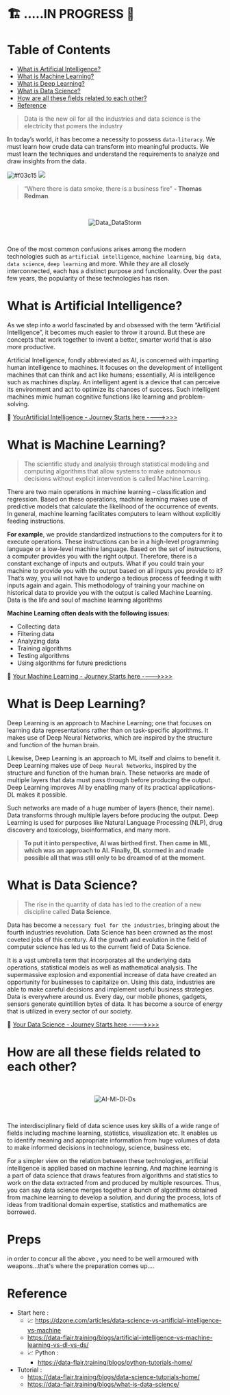 

#  🏗️  .....IN PROGRESS 🚧 

Table of Contents
=================


   * [What is Artificial Intelligence?](#what-is-artificial-intelligence)
   * [What is Machine Learning?](#what-is-machine-learning)
   * [What is Deep Learning?](#what-is-deep-learning)
   * [What is Data Science?](#what-is-data-science)
   * [How are all these fields related to each other?](#how-are-all-these-fields-related-to-each-other)
   * [Reference](#reference)

> Data is the new oil for all the industries and data science is the electricity that powers the industry



**I**n today’s world, it has become a necessity to possess `data-literacy`. We must learn how crude data can transform into meaningful products. We must learn the techniques and understand the requirements to analyze and draw insights from the data.

 ![#f03c15](https://placehold.it/15/f03c15/000000?text=+) 
 ![](https://placehold.it/15/113cf5/000sa00?text=+++++) 


> “Where there is data smoke, there is a business fire” **- Thomas Redman**.

<br>

<p align="center">
  <img src="../PlayGround/ResourcesFiles/AI_ML_DL_DS/Data_DataStorm.jpg" alt="Data_DataStorm">
</p>

<br>

One of the most common confusions arises among the modern technologies such as `artificial intelligence`, `machine learning`, `big data`, `data science`, `deep learning` and more. While they are all closely interconnected, each has a distinct purpose and functionality. Over the past few years, the popularity of these technologies has risen.

<!-- <dl>
  <dt><b>Definition list</b></dt>
  <dd>Is something people use sometimes.</dd>

  <dt>Markdown in HTML</dt>
  <dd>Does *not* work **very** well. Use HTML <em>tags</em>.</dd>
</dl> -->

# What is Artificial Intelligence?
As we step into a world fascinated by and obsessed with the term “Artificial Intelligence”, it becomes much easier to throw it around. But these are concepts that work together to invent a better, smarter world that is also more productive.

Artificial Intelligence, fondly abbreviated as AI, is concerned with imparting human intelligence to machines. It focuses on the development of intelligent machines that can think and act like humans; essentially, AI is intelligence such as machines display. An intelligent agent is a device that can perceive its environment and act to optimize its chances of success. Such intelligent machines mimic human cognitive functions like learning and problem-solving.

🏁 [YourArtificial Intelligence - Journey Starts here ---->>>>](3.AI/README.md)

# What is Machine Learning?

>The scientific study and analysis through statistical modeling and computing algorithms that allow systems to make autonomous decisions without explicit intervention is called Machine Learning.

There are two main operations in machine learning – classification and regression. Based on these operations, machine learning makes use of predictive models that calculate the likelihood of the occurrence of events. In general, machine learning facilitates computers to learn without explicitly feeding instructions.

**For example**, we provide standardized instructions to the computers for it to execute operations. These instructions can be in a high-level programming language or a low-level machine language. Based on the set of instructions, a computer provides you with the right output. Therefore, there is a constant exchange of inputs and outputs. What if you could train your machine to provide you with the output based on all inputs you provide to it? That’s way, you will not have to undergo a tedious process of feeding it with inputs again and again. This methodology of training your machine on historical data to provide you with the output is called Machine Learning. Data is the life and soul of machine learning algorithms


**Machine Learning often deals with the following issues:**

* Collecting data
* Filtering data
* Analyzing data
* Training algorithms
* Testing algorithms
* Using algorithms for future predictions

🏁 [Your Machine Learning - Journey Starts here ---->>>>](2.MachineLearning/README.md)



# What is Deep Learning?
Deep Learning is an approach to Machine Learning; one that focuses on learning data representations rather than on task-specific algorithms. It makes use of Deep Neural Networks, which are inspired by the structure and function of the human brain.


Likewise, Deep Learning is an approach to ML itself and claims to benefit it. Deep Learning makes use of `Deep Neural Networks`, inspired by the structure and function of the human brain. These networks are made of multiple layers that data must pass through before producing the output. Deep Learning improves AI by enabling many of its practical applications- DL makes it possible.



Such networks are made of a huge number of layers (hence, their name). Data transforms through multiple layers before producing the output.
Deep Learning is used for purposes like Natural Language Processing (NLP), drug discovery and toxicology, bioinformatics, and many more.

> **To put it into perspective, AI was birthed first. Then came in ML, which was an approach to AI. Finally, DL stormed in and made possible all that was still only to be dreamed of at the moment**.



# What is Data Science?


> The rise in the quantity of data has led to the creation of a new discipline called **Data Science**.

Data has become a `necessary fuel for the industries`, bringing about the fourth industries revolution. Data Science has been crowned as the most coveted jobs of this century. All the growth and evolution in the field of computer science has led us to the current field of Data Science.

It is a vast umbrella term that incorporates all the underlying data operations, statistical models as well as mathematical analysis. The supermassive explosion and exponential increase of data have created an opportunity for businesses to capitalize on. Using this data, industries are able to make careful decisions and implement useful business strategies. Data is everywhere around us. Every day, our mobile phones, gadgets, sensors generate quintillion bytes of data. It has become a source of energy that is utilized in every sector of our society.
<!-- <br><br><br><br><br><br><br><br><br><br><br><br><br><br><br><br><br><br><br><br><br><br> -->






🏁 [Your Data Science - Journey Starts here ---->>>>](DataScience/README.md)


<!-- <br>


<p align="center">
  <img width="600" height="400" src="" alt="">
</p>

<br> -->





# How are all these fields related to each other?

<br>

<p align="center">
  <img src="../PlayGround/ResourcesFiles/AI_ML_DL_DS/AI-Ml-Dl-Ds.jpg" alt="AI-Ml-Dl-Ds">
</p>

<br>

The interdisciplinary field of data science uses key skills of a wide range of fields including machine learning, statistics, visualization etc. It enables us to identify meaning and appropriate information from huge volumes of data to make informed decisions in technology, science, business etc.

For a simpler view on the relation between these technologies, artificial intelligence is applied based on machine learning. And machine learning is a part of data science that draws features from algorithms and statistics to work on the data extracted from and produced by multiple resources. Thus, you can say data science merges together a bunch of algorithms obtained from machine learning to develop a solution, and during the process, lots of ideas from traditional domain expertise, statistics and mathematics are borrowed.




# Preps
in order to concur all the above , you need to be well armoured with weapons...that's where the preparation comes up....





# Reference

- Start here : 
  - :chart_with_upwards_trend: https://dzone.com/articles/data-science-vs-artificial-intelligence-vs-machine
  - https://data-flair.training/blogs/artificial-intelligence-vs-machine-learning-vs-dl-vs-ds/
  - :chart_with_upwards_trend: Python :
    - https://data-flair.training/blogs/python-tutorials-home/
-  Tutorial : 
   -  https://data-flair.training/blogs/data-science-tutorials-home/
   -  https://data-flair.training/blogs/what-is-data-science/

<!-- <br>

<p align="center">
  <img width="600" height="400" src="" alt="">
</p>

<br> -->
